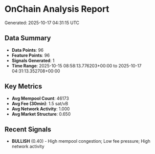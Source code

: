 # OnChain Analysis Report
Generated: 2025-10-17 04:31:15 UTC

## Data Summary
- **Data Points**: 96
- **Feature Points**: 96
- **Signals Generated**: 1
- **Time Range**: 2025-10-15 08:58:13.776203+00:00 to 2025-10-17 04:31:13.352708+00:00

## Key Metrics
- **Avg Mempool Count**: 46173
- **Avg Fee (30min)**: 1.5 sat/vB
- **Avg Network Activity**: 1.000
- **Avg Market Structure**: 0.650

## Recent Signals
- **BULLISH** (0.40) - High mempool congestion; Low fee pressure; High network activity
